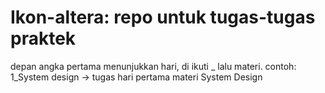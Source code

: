 # Ikon-altera: repo untuk tugas-tugas praktek
depan angka pertama menunjukkan hari, di ikuti _ lalu materi.
contoh: 1_System design -> tugas hari pertama materi System Design
